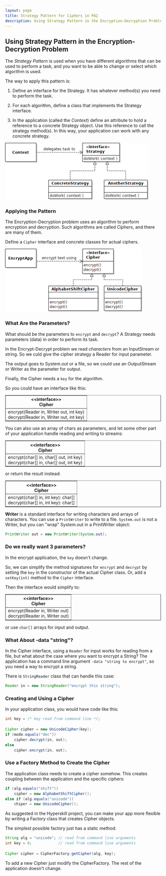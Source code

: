 ```yaml
---
layout: page
title: Strategy Pattern for Ciphers in PA2
description: Using Strategy Pattern in the Encryption-Decryption Problem
---
```


## Using Strategy Pattern in the Encryption-Decryption Problem

The *Strategy Pattern* is used when you have different
algorithms that can be used to perform a task, and you
want to be able to change or select which algorithm is used.

The way to apply this pattern is:

1. Define an interface for the Strategy.  It has whatever method(s) you need to perform the task.

2. For each algorithm, define a class that implements the Strategy interface.

3. In the application (called the *Context*) define an attribute to hold a reference to a concrete Strategy object. Use this reference to call the strategy method(s).  In this way, your application can work with any concrete strategy.

![UML for Strategy Pattern](../images/strategy-pattern.png)

### Applying the Pattern

The Encryption-Decryption problem uses an algorithm to perform encryption 
and decryption.  Such algorithms are called *Ciphers*, and there are many
of them.

Define a `Cipher` interface and concrete classes for actual ciphers.

![UML for Cipher Strategy](../images/cipher-strategy.png)

### What Are the Parameters?

What should be the parameters to `encrypt` and `decrypt`?
A Strategy needs parameters (data) in order to perform its task.

In the Encrypt-Decrypt problem we read *characters* from an InputStream or string.
So we culd give the cipher strategy a Reader for input parameter.

The output goes to System.out or a file, so we could use
an OutputStream or Writer as the parameter for output.

Finally, the Cipher needs a `key` for the algorithm.

So you could have an interface like this:

<table align="center" border="1">
<tr>
<th>
&lt;&lt;interface&gt;&gt;<br>
Cipher
</th>
</tr>
<tr>
<td markdown="span">
encrypt(Reader in, Writer out, int key) <br>
decrypt(Reader in, Writer out, int key) 
</td>
</tr>
</table>


You can also use an array of chars as parameters, and let some other
part of your application handle reading and writing to streams:

<table align="center" border="1">
<tr>
<th>
&lt;&lt;interface&gt;&gt;<br>
Cipher
</th>
</tr>
<tr>
<td markdown="span">
encrypt(char[] in, char[] out, int key) <br>
decrypt(char[] in, char[] out, int key)
</td>
</tr>
</table>

or return the result instead:

<table align="center" border="1">
<tr>
<th>
&lt;&lt;interface&gt;&gt;<br>
Cipher
</th>
</tr>
<tr>
<td markdown="span">
encrypt(char[] in, int key): char[] <br>
decrypt(char[] in, int key): char[]
</td>
</tr>
</table>

**Writer** is a standard interface for writing characters and arrays of characters.
You can use a `PrintWriter` to write to a file.
`System.out` is not a Writer, 
but you can "wrap" System.out in a PrintWriter object:
```java
PrintWriter out = new PrintWriter(System.out);
```

### Do we really want 3 parameters?

In the encrypt application, the `key` doesn't change.

So, we can simplify the method signatures for `encrypt` and `decrypt`
by setting the `key` in the constructor of the actual Cipher class.
Or, add a `setKey(int)` method to the `Cipher` interface.

Then the interface would simplify to:

<table align="center" border="1">
<tr>
<th>
&lt;&lt;interface&gt;&gt;<br>
Cipher
</th>
</tr>
<tr>
<td markdown="span">
encrypt(Reader in, Writer out)<br>
decrypt(Reader in, Writer out) 
</td>
</tr>
</table>

or use `char[]` arrays for input and output.

### What About -data "string"?

In the Cipher interface, using a `Reader` for input works for 
reading from a file,
but what about the case where you want to encrypt a String?
The application has a command line argument `-data "string to encrypt"`,
so you need a way to encrypt a string.

There is `StringReader` class that can handle this case:

```java
Reader in = new StringReader("encrypt this string");
```

### Creating and Using a Cipher

In your application class, you would have code like this:

```java
int key = /* key read from command line */;

Cipher cipher = new UnicodeCipher(key);
if (mode.equals("dec"))
    cipher.decrypt(in, out);
else
    cipher.encrypt(in, out);
```

### Use a Factory Method to Create the Cipher

The application class needs to create a cipher somehow.
This creates coupling between the application and the specific ciphers:

```java
if (alg.equals("shift"))
    cipher = new AlphabetShiftCipher();
else if (alg.equals("unicode"))
    chiper = new UnicodeCipher();
```

As suggested in the Hyperskill project, you can make your 
app more flexible by writing a Factory class that creates Cipher objects.

The simplest possible factory just has a static method:

```java
String alg = "unicode"; // read from command line arguments
int key = 0;            // read from command line arguments

Cipher cipher = CipherFactory.getCipher(alg, key);
```

To add a new Cipher just modify the CipherFactory. The rest of the application doesn't change.

